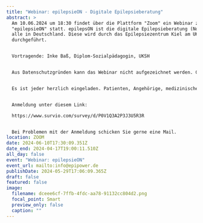 ```yaml
---
title: "Webinar: epilepsieON - Digitale Epilepsieberatung"
abstract: >
  Am 10.06.2024 um 18:30 findet über die Plattform "Zoom" ein Webinar zum Thema
  "epilepsieON" statt. epilepsON ist die digitale Epilepsieberatung (Nord) für
  alle in Deutschland. Diese wird durch das Epilepsiezentrum Kiel am UKSH
  durchgeführt.


  Vortragende: Inke Baß, Diplom-Sozialpädagogin, UKSH


  Aus Datenschutzgründen kann das Webinar nicht aufgezeichnet werden. Ggf. wird im Nachhinein die Präsentation der Vortragenden zur Verfügung gestellt.


  Es ist jeder herzlich eingeladen. Patienten, Angehörige, medizinisches Fachpersonal, Interessierte, etc.


  Anmeldung unter diesem Link:

  https://www.survio.com/survey/d/P0V1Q3A2P3J3U5R3R 


  Bei Problemen mit der Anmeldung schicken Sie gerne eine Mail.
location: ZOOM
date: 2024-06-10T17:30:09.351Z
date_end: 2024-04-17T19:00:11.510Z
all_day: false
event: "Webinar: epilepsieON"
event_url: mailto:info@epipower.de
publishDate: 2024-05-29T17:06:09.365Z
draft: false
featured: false
image:
  filename: dceee6cf-7ffb-4fdc-aa78-91132cc804d2.png
  focal_point: Smart
  preview_only: false
  caption: ""
---
```

